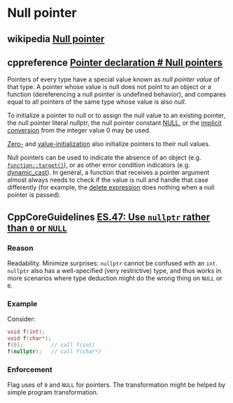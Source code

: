 # Null pointer



## wikipedia [Null pointer](https://en.wikipedia.org/wiki/Null_pointer)



## cppreference [Pointer declaration # Null pointers](https://en.cppreference.com/w/cpp/language/pointer#Null_pointers)

Pointers of every type have a special value known as *null pointer value* of that type. A pointer whose value is null does not point to an object or a function (dereferencing a null pointer is undefined behavior), and compares equal to all pointers of the same type whose value is also *null*.

To initialize a pointer to null or to assign the null value to an existing pointer, the null pointer literal nullptr, the null pointer constant [NULL](https://en.cppreference.com/w/cpp/types/NULL), or the [implicit conversion](https://en.cppreference.com/w/cpp/language/implicit_cast) from the integer value 0 may be used.

[Zero-](https://en.cppreference.com/w/cpp/language/zero_initialization) and [value-initialization](https://en.cppreference.com/w/cpp/language/value_initialization) also initialize pointers to their null values.

Null pointers can be used to indicate the absence of an object (e.g. [`function::target()`](https://en.cppreference.com/w/cpp/utility/functional/function/target)), or as other error condition indicators (e.g. [dynamic_cast](https://en.cppreference.com/w/cpp/language/dynamic_cast)). In general, a function that receives a pointer argument almost always needs to check if the value is null and handle that case differently (for example, the [delete expression](https://en.cppreference.com/w/cpp/language/delete) does nothing when a null pointer is passed).



## CppCoreGuidelines [ES.47: Use `nullptr` rather than `0` or `NULL`](https://github.com/isocpp/CppCoreGuidelines/blob/master/CppCoreGuidelines.md#es47-use-nullptr-rather-than-0-or-null)

### Reason

Readability. Minimize surprises: `nullptr` cannot be confused with an `int`. `nullptr` also has a well-specified (very restrictive) type, and thus works in more scenarios where type deduction might do the wrong thing on `NULL` or `0`.

### Example

Consider:

```c++
void f(int);
void f(char*);
f(0);         // call f(int)
f(nullptr);   // call f(char*)
```

### Enforcement

Flag uses of `0` and `NULL` for pointers. The transformation might be helped by simple program transformation.